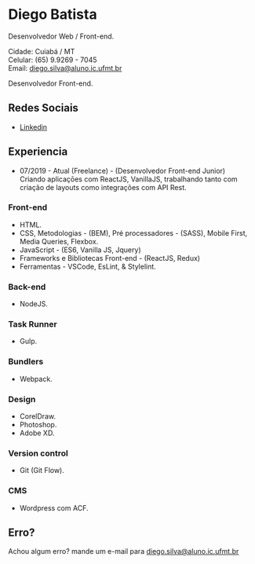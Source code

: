 # Diego Batista

Desenvolvedor Web / Front-end.

Cidade: Cuiabá / MT<br>
Celular: (65) 9.9269 - 7045<br>
Email: diego.silva@aluno.ic.ufmt.br

Desenvolvedor Front-end.

## Redes Sociais

- [Linkedin](https://www.linkedin.com/in/dbatista/)

## Experiencia

* 07/2019 - Atual (Freelance) -
  (Desenvolvedor Front-end Junior)<br>
  Criando aplicaçōes com ReactJS, VanillaJS, trabalhando tanto com criação de layouts como integrações com API Rest.<br>
 
### Front-end

- HTML.
- CSS, Metodologias - (BEM), Pré processadores - (SASS), Mobile First, Media Queries, Flexbox.
- JavaScript - (ES6, Vanilla JS, Jquery)
- Frameworks e Bibliotecas Front-end - (ReactJS, Redux)
- Ferramentas - VSCode, EsLint, & Stylelint.

### Back-end

- NodeJS.

### Task Runner

- Gulp.

### Bundlers

- Webpack.

### Design

- CorelDraw.
- Photoshop.
- Adobe XD.

### Version control

- Git (Git Flow).

### CMS

- Wordpress com ACF.

## Erro?

Achou algum erro? mande um e-mail para diego.silva@aluno.ic.ufmt.br
